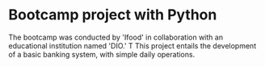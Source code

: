 # Bootcamp project with Python
The bootcamp was conducted by 'Ifood' in collaboration with an educational institution named 'DIO.' T
This project entails the development of a basic banking system, with simple daily  operations.
